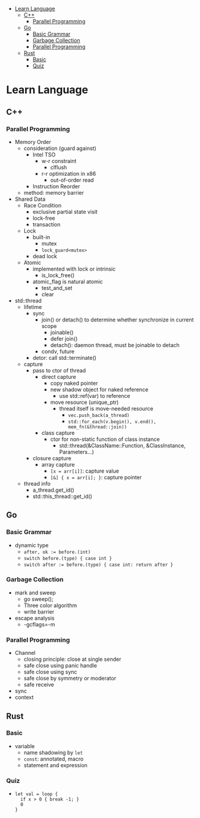 -   [Learn Language](#learn-language)
    -   [C++](#c)
        -   [Parallel Programming](#parallel-programming)
    -   [Go](#go)
        -   [Basic Grammar](#basic-grammar)
        -   [Garbage Collection](#garbage-collection)
        -   [Parallel Programming](#parallel-programming-1)
    -   [Rust](#rust)
        -   [Basic](#basic)
        -   [Quiz](#quiz)

Learn Language
==============

C++
---

### Parallel Programming

-   Memory Order
    -   consideration (guard against)
        -   Intel TSO
            -   w-r constraint
                -   clflush
            -   r-r optimization in x86
                -   out-of-order read
        -   Instruction Reorder
    -   method: memory barrier
-   Shared Data
    -   Race Condition
        -   exclusive partial state visit
        -   lock-free
        -   transaction
    -   Lock
        -   built-in
            -   mutex
            -   `lock_guard<mutex>`
        -   dead lock
    -   Atomic
        -   implemented with lock or intrinsic
            -   is\_lock\_free()
        -   atomic\_flag is natural atomic
            -   test\_and\_set
            -   clear
-   std::thread
    -   lifetime
        -   sync
            -   join() or detach() to determine whether synchronize in
                current scope
                -   joinable()
                -   defer join()
                -   detach(): daemon thread, must be joinable to detach
            -   condv, future
        -   detor: call std::terminate()
    -   capture
        -   pass to ctor of thread
            -   direct capture
                -   copy naked pointer
                -   new shadow object for naked reference
                    -   use std::ref(var) to reference
                -   move resource (unique\_ptr)
                    -   thread itself is move-needed resource
                        -   `vec.push_back(a_thread)`
                        -   `std::for_each(v.begin(), v.end(), mem_fn(&thread::join))`
            -   class capture
                -   ctor for non-static function of class instance
                    -   std::thread(&ClassName::Function,
                        &ClassInstance, Parameters...)
        -   closure capture
            -   array capture
                -   `[x = arr[i]]`: capture value
                -   `[&] { x = arr[i]; }`: capture pointer
    -   thread info
        -   a\_thread.get\_id()
        -   std::this\_thread::get\_id()

Go
--

### Basic Grammar

-   dynamic type
    -   `after, ok := before.(int)`
    -   `switch before.(type) { case int }`
    -   `switch after := before.(type) { case int: return after }`

### Garbage Collection

-   mark and sweep
    -   go sweep();
    -   Three color algorithm
    -   write barrier
-   escape analysis
    -   -gcflags=-m

### Parallel Programming

-   Channel
    -   closing principle: close at single sender
    -   safe close using panic handle
    -   safe close using sync
    -   safe close by symmetry or moderator
    -   safe receive
-   sync
-   context

Rust
----

### Basic

-   variable
    -   name shadowing by `let`
    -   `const`: annotated, macro
    -   statement and expression

### Quiz

-   ``` {.rust}
    let val = loop {
      if x > 0 { break -1; }
      0
    }
    ```
